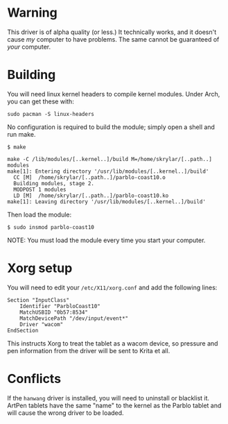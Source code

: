 
# Warning

This driver is of alpha quality (or less.) It technically works, and
it doesn't cause *my* computer to have problems. The same cannot be
guaranteed of *your* computer.

# Building

You will need linux kernel headers to compile kernel modules. Under
Arch, you can get these with:

```
sudo pacman -S linux-headers
```

No configuration is required to build the module; simply open a shell
and run make.

```
$ make

make -C /lib/modules/[..kernel..]/build M=/home/skrylar/[..path..] modules
make[1]: Entering directory '/usr/lib/modules/[..kernel..]/build'
  CC [M]  /home/skrylar/[..path..]/parblo-coast10.o
  Building modules, stage 2.
  MODPOST 1 modules
  LD [M]  /home/skrylar/[..path..]/parblo-coast10.ko
make[1]: Leaving directory '/usr/lib/modules/[..kernel..]/build'
```

Then load the module:

```
$ sudo insmod parblo-coast10
```

NOTE: You must load the module every time you start your computer.

# Xorg setup

You will need to edit your `/etc/X11/xorg.conf` and add the following
lines:

```
Section "InputClass"
	Identifier "ParbloCoast10"
	MatchUSBID "0b57:8534"
	MatchDevicePath "/dev/input/event*"
	Driver "wacom"
EndSection
```

This instructs Xorg to treat the tablet as a wacom device, so pressure
and pen information from the driver will be sent to Krita et all.

# Conflicts

If the `hanwang` driver is installed, you will need to uninstall or
blacklist it. ArtPen tablets have the same "name" to the kernel as the
Parblo tablet and will cause the wrong driver to be loaded.
